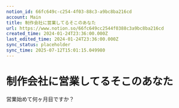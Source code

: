 ```yaml
---
notion_id: 66fc649c-c254-4f03-88c3-a9bc8ba216cd
account: Main
title: 制作会社に営業してるそこのあなた
url: https://www.notion.so/66fc649cc2544f0388c3a9bc8ba216cd
created_time: 2024-01-24T23:36:00.000Z
last_edited_time: 2024-01-24T23:36:00.000Z
sync_status: placeholder
sync_time: 2025-07-12T15:01:15.049980
---
```

# 制作会社に営業してるそこのあなた


営業始めて何ヶ月目ですか？

